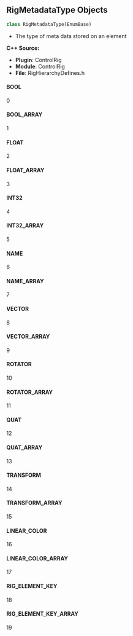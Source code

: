 ## RigMetadataType Objects

```python
class RigMetadataType(EnumBase)
```

* The type of meta data stored on an element

**C++ Source:**

- **Plugin**: ControlRig
- **Module**: ControlRig
- **File**: RigHierarchyDefines.h

<a id="unreal.RigMetadataType.BOOL"></a>

#### BOOL

0

<a id="unreal.RigMetadataType.BOOL_ARRAY"></a>

#### BOOL_ARRAY

1

<a id="unreal.RigMetadataType.FLOAT"></a>

#### FLOAT

2

<a id="unreal.RigMetadataType.FLOAT_ARRAY"></a>

#### FLOAT_ARRAY

3

<a id="unreal.RigMetadataType.INT32"></a>

#### INT32

4

<a id="unreal.RigMetadataType.INT32_ARRAY"></a>

#### INT32_ARRAY

5

<a id="unreal.RigMetadataType.NAME"></a>

#### NAME

6

<a id="unreal.RigMetadataType.NAME_ARRAY"></a>

#### NAME_ARRAY

7

<a id="unreal.RigMetadataType.VECTOR"></a>

#### VECTOR

8

<a id="unreal.RigMetadataType.VECTOR_ARRAY"></a>

#### VECTOR_ARRAY

9

<a id="unreal.RigMetadataType.ROTATOR"></a>

#### ROTATOR

10

<a id="unreal.RigMetadataType.ROTATOR_ARRAY"></a>

#### ROTATOR_ARRAY

11

<a id="unreal.RigMetadataType.QUAT"></a>

#### QUAT

12

<a id="unreal.RigMetadataType.QUAT_ARRAY"></a>

#### QUAT_ARRAY

13

<a id="unreal.RigMetadataType.TRANSFORM"></a>

#### TRANSFORM

14

<a id="unreal.RigMetadataType.TRANSFORM_ARRAY"></a>

#### TRANSFORM_ARRAY

15

<a id="unreal.RigMetadataType.LINEAR_COLOR"></a>

#### LINEAR_COLOR

16

<a id="unreal.RigMetadataType.LINEAR_COLOR_ARRAY"></a>

#### LINEAR_COLOR_ARRAY

17

<a id="unreal.RigMetadataType.RIG_ELEMENT_KEY"></a>

#### RIG_ELEMENT_KEY

18

<a id="unreal.RigMetadataType.RIG_ELEMENT_KEY_ARRAY"></a>

#### RIG_ELEMENT_KEY_ARRAY

19

<a id="unreal.RigControlValueType"></a>